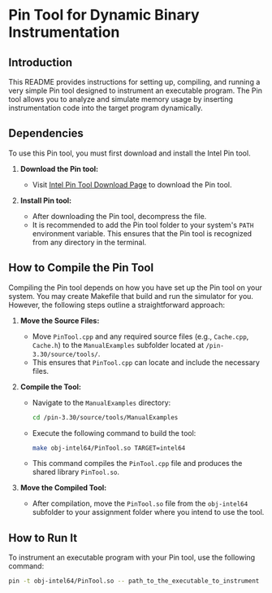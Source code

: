 # Pin Tool for Dynamic Binary Instrumentation

## Introduction

This README provides instructions for setting up, compiling, and running a very simple Pin tool designed to instrument an executable program. The Pin tool allows you to analyze and simulate memory usage by inserting instrumentation code into the target program dynamically.

## Dependencies

To use this Pin tool, you must first download and install the Intel Pin tool. 

1. **Download the Pin tool:**
   - Visit [Intel Pin Tool Download Page](https://www.intel.com/content/www/us/en/developer/articles/tool/pin-a-dynamic-binary-instrumentation-tool.html) to download the Pin tool.

2. **Install Pin tool:**
   - After downloading the Pin tool, decompress the file.
   - It is recommended to add the Pin tool folder to your system's `PATH` environment variable. This ensures that the Pin tool is recognized from any directory in the terminal.

## How to Compile the Pin Tool

Compiling the Pin tool depends on how you have set up the Pin tool on your system. You may create Makefile that build and run the simulator for you. However, the following steps outline a straightforward approach:

1. **Move the Source Files:**
   - Move `PinTool.cpp` and any required source files (e.g., `Cache.cpp`, `Cache.h`) to the `ManualExamples` subfolder located at `/pin-3.30/source/tools/`.
   - This ensures that `PinTool.cpp` can locate and include the necessary files.

2. **Compile the Tool:**
   - Navigate to the `ManualExamples` directory:
     ```bash
     cd /pin-3.30/source/tools/ManualExamples
     ```
   - Execute the following command to build the tool:
     ```bash
     make obj-intel64/PinTool.so TARGET=intel64
     ```
   - This command compiles the `PinTool.cpp` file and produces the shared library `PinTool.so`.

3. **Move the Compiled Tool:**
   - After compilation, move the `PinTool.so` file from the `obj-intel64` subfolder to your assignment folder where you intend to use the tool.

## How to Run It

To instrument an executable program with your Pin tool, use the following command:

```bash
pin -t obj-intel64/PinTool.so -- path_to_the_executable_to_instrument

